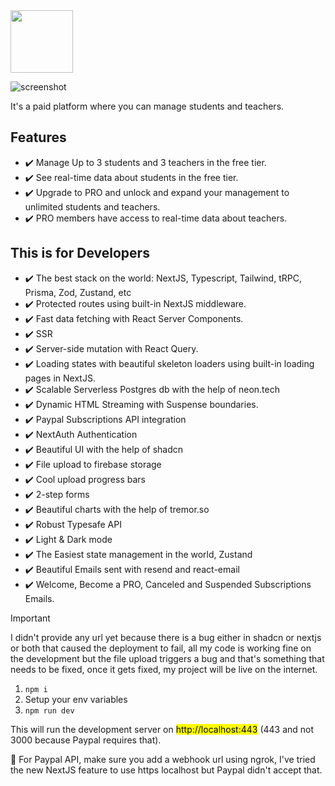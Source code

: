 <img src="https://firebasestorage.googleapis.com/v0/b/school-manager-e26b7.appspot.com/o/Screenshot%202023-12-09%20at%204.33.43%20PM.png?alt=media&token=ced15002-f3f9-47c1-a77a-cb0e203dccb6" width="100px" style="object-fit:cover;">

<!-- <video width="200px" height="auto">
  <source src="https://firebasestorage.googleapis.com/v0/b/school-manager-e26b7.appspot.com/o/edited-demo-antiexcel.mp4?alt=media&token=dfa44346-9bf5-4123-9072-f9cdda2a50a4" type="video/mp4">
</video> -->

![screenshot](https://firebasestorage.googleapis.com/v0/b/school-manager-e26b7.appspot.com/o/Screenshot%202023-12-21%20at%202.25.09%20PM.png?alt=media&token=bde573b4-a540-468b-afff-71baa5182496)

It's a paid platform where you can manage students and teachers.

## Features

- ✔️ Manage Up to 3 students and 3 teachers in the free tier.
- ✔️ See real-time data about students in the free tier.
- ✔️ Upgrade to PRO and unlock and expand your management to unlimited students and teachers.
- ✔️ PRO members have access to real-time data about teachers.

## This is for Developers

- ✔️ The best stack on the world: NextJS, Typescript, Tailwind, tRPC, Prisma, Zod, Zustand, etc
- ✔️ Protected routes using built-in NextJS middleware.
- ✔️ Fast data fetching with React Server Components.
- ✔️ SSR
- ✔️ Server-side mutation with React Query.
- ✔️ Loading states with beautiful skeleton loaders using built-in loading pages in NextJS.
- ✔️ Scalable Serverless Postgres db with the help of neon.tech
- ✔️ Dynamic HTML Streaming with Suspense boundaries.
- ✔️ Paypal Subscriptions API integration
- ✔️ NextAuth Authentication
- ✔️ Beautiful UI with the help of shadcn
- ✔️ File upload to firebase storage
- ✔️ Cool upload progress bars
- ✔️ 2-step forms
- ✔️ Beautiful charts with the help of tremor.so
- ✔️ Robust Typesafe API
- ✔️ Light & Dark mode
- ✔️ The Easiest state management in the world, Zustand
- ✔️ Beautiful Emails sent with resend and react-email
- ✔️ Welcome, Become a PRO, Canceled and Suspended Subscriptions Emails.

> [!IMPORTANT]
> I didn't provide any url yet because there is a bug either in shadcn or nextjs or both that caused the deployment to fail, all my code is working fine on the development but the file upload triggers a bug and that's something that needs to be fixed, once it gets fixed, my project will be live on the internet.

1. `npm i`
2. Setup your env variables
3. `npm run dev`

This will run the development server on <mark>http://localhost:443</mark> (443 and not 3000 because Paypal requires that).

📍 For Paypal API, make sure you add a webhook url using ngrok, I've tried the new NextJS feature to use https localhost but Paypal didn't accept that.
